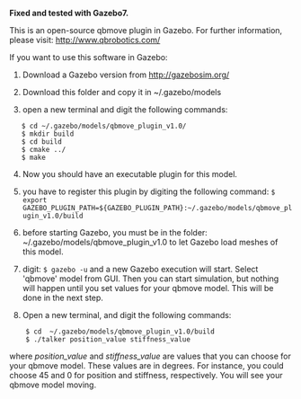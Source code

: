 <b>Fixed and tested with Gazebo7.</b> 

This is an open-source qbmove plugin in Gazebo. For further information,
please visit: http://www.qbrobotics.com/

If you want to use this software in Gazebo:

1) Download a Gazebo version from http://gazebosim.org/

2) Download this folder and copy it in ~/.gazebo/models

3) open a new terminal and digit the following commands: 
 ```
	$ cd ~/.gazebo/models/qbmove_plugin_v1.0/
	$ mkdir build
	$ cd build
	$ cmake ../
	$ make
 ```
4) Now you should have an executable plugin for this model. 

5) you have to register this plugin by digiting the following command: 
          `$ export GAZEBO_PLUGIN_PATH=${GAZEBO_PLUGIN_PATH}:~/.gazebo/models/qbmove_plugin_v1.0/build`
           
6) before starting Gazebo, you must be in the folder: ~/.gazebo/models/qbmove_plugin_v1.0
   to let Gazebo load meshes of this model. 
   
7) digit: `$ gazebo -u`
   and a new Gazebo execution will start. Select 'qbmove' model from GUI. Then you can start simulation,
   but nothing will happen until you set values for your qbmove model. This will be done in the next step.
   
8) Open a new terminal, and digit the following commands: 
```
	$ cd  ~/.gazebo/models/qbmove_plugin_v1.0/build
	$ ./talker position_value stiffness_value
```
   where <i>position_value</i> and <i>stiffness_value</i> are values that you can choose for your qbmove model. 
   These values are in degrees. For instance, you could choose 45 and 0 for position and stiffness, respectively.
   You will see your qbmove model moving.
